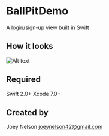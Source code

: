 # BallPitDemo
A login/sign-up view built in Swift


## How it looks
![Alt text](https://raw.githubusercontent.com/joeynelson42/BallPitDemo/master/BallPitDemo.gif)


## Required
Swift 2.0+
Xcode 7.0+

## Created by
Joey Nelson
joeynelson42@gmail.com
